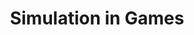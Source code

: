 ---
layout: category
category: simulation
title: Simulation in Games
description: Experience life in a new way with our collection of simulation games, featuring everything from flight simulators to life simulators.
permalink: /simulation/
---